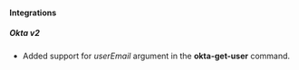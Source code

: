 
#### Integrations

##### Okta v2

- Added support for *userEmail* argument in the **okta-get-user** command.
